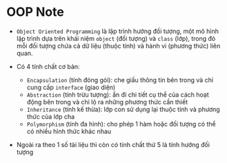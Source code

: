 # OOP Note
- `Object Oriented Programming` là lập trình hướng đối tượng, một mô hình lập trình dựa trên khái niệm `object` (đối tượng) và `class` (lớp), trong đó mỗi đối tượng chứa cả dữ liệu (thuộc tính) và hành vi (phương thức) liên quan.
- Có 4 tính chất cơ bản:
  + `Encapsulation` (tính đóng gói): che giấu thông tin bên trong và chỉ cung cấp `interface` (giao diện)
  + `Abstraction` (tính trừu tượng): ẩn đi chi tiết cụ thể của cách hoạt động bên trong và chỉ lộ ra những phương thức cần thiết
  + `Inheritance` (tính kế thừa): lớp con sử dụng lại thuộc tính và phương thức của lớp cha
  + `Polymorphism` (tính đa hình): cho phép 1 hàm hoặc đối tượng có thể có nhiều hình thức khác nhau
  
- Ngoài ra theo 1 số tài liệu thì còn có tính chất thứ 5 là tính hướng đối tượng